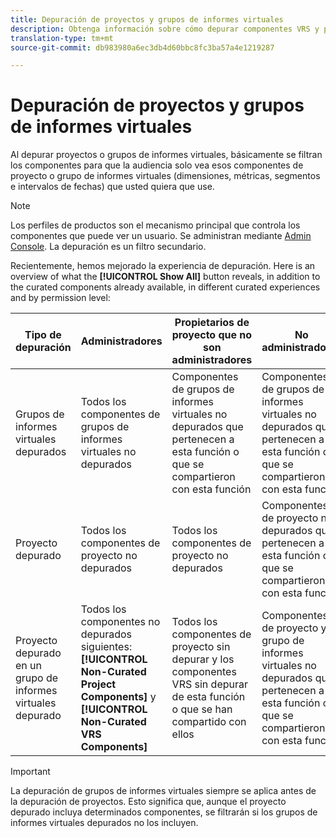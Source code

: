```yaml
---
title: Depuración de proyectos y grupos de informes virtuales
description: Obtenga información sobre cómo depurar componentes VRS y proyectos
translation-type: tm+mt
source-git-commit: db983980a6ec3db4d60bbc8fc3ba57a4e1219287

---
```



# Depuración de proyectos y grupos de informes virtuales

Al depurar proyectos o grupos de informes virtuales, básicamente se filtran los componentes para que la audiencia solo vea esos componentes de proyecto o grupo de informes virtuales (dimensiones, métricas, segmentos e intervalos de fechas) que usted quiera que use.

>[!NOTE]
>
>Los perfiles de productos son el mecanismo principal que controla los componentes que puede ver un usuario. Se administran mediante [Admin Console](https://helpx.adobe.com/es/enterprise/using/manage-products-and-profiles.html#createproductprofiles). La depuración es un filtro secundario.

Recientemente, hemos mejorado la experiencia de depuración. Here is an overview of what the **[!UICONTROL Show All]** button reveals, in addition to the curated components already available, in different curated experiences and by permission level:

| Tipo de depuración | Administradores | Propietarios de proyecto que no son administradores | No administradores |
|---|---|---|---|
| Grupos de informes virtuales depurados | Todos los componentes de grupos de informes virtuales no depurados | Componentes de grupos de informes virtuales no depurados que pertenecen a esta función o que se compartieron con esta función | Componentes de grupos de informes virtuales no depurados que pertenecen a esta función o que se compartieron con esta función |
| Proyecto depurado | Todos los componentes de proyecto no depurados | Todos los componentes de proyecto no depurados | Componentes de proyecto no depurados que pertenecen a esta función o que se compartieron con esta función |
| Proyecto depurado en un grupo de informes virtuales depurado | Todos los componentes no depurados siguientes:  **[!UICONTROL Non-Curated Project Components]** y **[!UICONTROL Non-Curated VRS Components]** | Todos los componentes de proyecto sin depurar y los componentes VRS sin depurar de esta función o que se han compartido con ellos | Componentes de proyecto y de grupo de informes virtuales no depurados que pertenecen a esta función o que se compartieron con esta función |

>[!IMPORTANT]
>
>La depuración de grupos de informes virtuales siempre se aplica antes de la depuración de proyectos. Esto significa que, aunque el proyecto depurado incluya determinados componentes, se filtrarán si los grupos de informes virtuales depurados no los incluyen.
